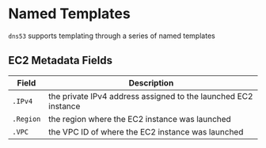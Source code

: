 # Named Templates

`dns53` supports templating through a series of named templates

## EC2 Metadata Fields

| Field     | Description                                                    |
| --------- | -------------------------------------------------------------- |
| `.IPv4`   | the private IPv4 address assigned to the launched EC2 instance |
| `.Region` | the region where the EC2 instance was launched                 |
| `.VPC`    | the VPC ID of where the EC2 instance was launched              |
